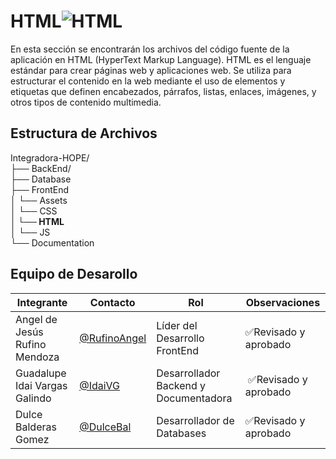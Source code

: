 # HTML![HTML](https://img.shields.io/badge/HTML-239120?style=for-the-badge&logo=html5&logoColor=white)

En esta sección se encontrarán los archivos del código fuente de la aplicación en HTML (HyperText Markup Language). HTML es el lenguaje estándar para crear páginas web y aplicaciones web. Se utiliza para estructurar el contenido en la web mediante el uso de elementos y etiquetas que definen encabezados, párrafos, listas, enlaces, imágenes, y otros tipos de contenido multimedia.

## Estructura de Archivos
Integradora-HOPE/<br>
├── BackEnd/<br>
├── Database<br>
├── FrontEnd <br>
│ └── Assets<br>
│ └── CSS <br>
**│ └── HTML** <br>
│ └── JS <br>
└── Documentation <br>



## Equipo de Desarollo
| Integrante | Contacto | Rol | Observaciones |
|-------------|--------|----------|---------------|
|  Angel de Jesús Rufino Mendoza   |  [@RufinoAngel](https://github.com/RufinoAngel)      |    Líder del Desarrollo FrontEnd   |✅Revisado y aprobado  |
|Guadalupe Idai Vargas Galindo|[@IdaiVG](https://github.com/IdaiVG)|Desarrollador Backend y Documentadora| ✅Revisado y aprobado |
|Dulce Balderas Gomez|[@DulceBal](https://github.com/DulceBal)|Desarrollador de Databases|✅Revisado y aprobado|
